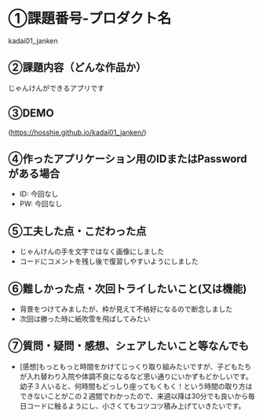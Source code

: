 # ①課題番号-プロダクト名

kadai01_janken

## ②課題内容（どんな作品か）

じゃんけんができるアプリです

## ③DEMO

(https://hosshie.github.io/kadai01_janken/)

## ④作ったアプリケーション用のIDまたはPasswordがある場合

- ID: 今回なし
- PW: 今回なし

## ⑤工夫した点・こだわった点

- じゃんけんの手を文字ではなく画像にしました
- コードにコメントを残し後で復習しやすいようにしました

## ⑥難しかった点・次回トライしたいこと(又は機能)

- 背景をつけてみましたが、枠が見えて不格好になるので断念しました
- 次回は勝った時に紙吹雪を飛ばしてみたい

## ⑦質問・疑問・感想、シェアしたいこと等なんでも

- [感想]もっともっと時間をかけてじっくり取り組みたいですが、子どもたちが入れ替わり入院や体調不良になるなど思い通りにいかずもどかしいです。幼子３人いると、何時間もどっしり座ってもくもく！という時間の取り方はできないことがこの２週間でわかったので、来週以降は30分でも良いから毎日コードに触るようにし、小さくてもコツコツ積み上げていきたいです。
